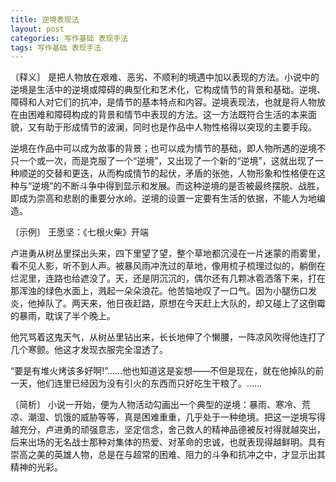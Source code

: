```yaml
---
title: 逆境表现法
layout: post
categories: 写作基础 表现手法
tags: 写作基础 表现手法
---
```


〔释义〕 是把人物放在艰难、恶劣、不顺利的境遇中加以表现的方法。小说中的逆境是生活中的逆境或障碍的典型化和艺术化，它构成情节的背景和基础。逆境、障碍和人对它们的抗冲，是情节的基本特点和内容。逆境表现法，也就是将人物放在由困难和障碍构成的背景和情节中表现的方法。这一方法既符合生活的本来面貌，又有助于形成情节的波澜，同时也是作品中人物性格得以突现的主要手段。

逆境在作品中可以成为故事的背景；也可以成为情节的基础，即人物所遇的逆境不只一个或一次，而是克服了一个“逆境”，又出现了一个新的“逆境”，这就出现了一种顺逆的交替和更迭，从而构成情节的起伏，矛盾的张弛，人物形象和性格便在这种与“逆境”的不断斗争中得到显示和发展。而这种逆境的是否被最终摆脱、战胜，即成为崇高和悲剧的重要分水岭。逆境的设置一定要有生活的依据，不能人为地编造。

〔示例〕 王愿坚：《七根火柴》开端

卢进勇从树丛里探出头来，四下里望了望，整个草地都沉浸在一片迷蒙的雨雾里，看不见人影，听不到人声。被暴风雨冲洗过的草地，像用梳子梳理过似的，躺倒在烂泥里，连路也给遮没了。天，还是阴沉沉的，偶尔还有几颗冰雹洒落下来，打在那浑浊的绿色水面上，溅起一朵朵浪花。他苦恼地叹了一口气。因为小腿伤口发炎，他掉队了。两天来，他日夜赶路，原想在今天赶上大队的，却又碰上了这倒霉的暴雨，耽误了半个晚上。

他咒骂着这鬼天气，从树丛里钻出来，长长地伸了个懒腰，一阵凉风吹得他连打了几个寒颤。他这才发现衣服完全湿透了。

“要是有堆火烤该多好啊!”……他也知道这是妄想——不但是现在，就在他掉队的前一天，他们连里已经因为没有引火的东西而只好吃生干粮了。……

〔简析〕 小说一开始，便为人物活动勾画出一个典型的逆境：暴雨、寒冷、荒凉、潮湿、饥饿的威胁等等，真是困难重重，几乎处于一种绝境。把这一逆境写得越充分，卢进勇的顽强意志，坚定信念，舍己救人的精神品德被反衬得就越突出，后来出场的无名战士那种对集体的热爱、对革命的忠诚，也就表现得越鲜明。具有崇高之美的英雄人物，总是在与超常的困难、阻力的斗争和抗冲之中，才显示出其精神的光彩。 